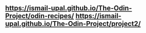 https://ismail-upal.github.io/The-Odin-Project/odin-recipes/
https://ismail-upal.github.io/The-Odin-Project/project2/
-
